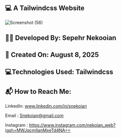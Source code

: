 ## 💻 A Tailwindcss Website

![Screenshot (56)](https://github.com/user-attachments/assets/b281c094-bb1a-4c96-91fb-f4bffa9acdbf)


## 👨‍💻 Developed By: Sepehr Nekooian

## 📅 Created On: August 8, 2025

## 💻Technologies Used: Tailwindcss

## 📬 How to Reach Me:

LinkedIn: www.linkedin.com/in/snekoian

Email : Snekoian@gmail.com

Instagram : https://www.instagram.com/nekoian_web?igsh=MWJqcmllanMxeTd4NA==
